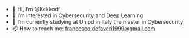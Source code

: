 - 👋 Hi, I’m @Kekkodf
- 👀 I’m interested in Cybersecurity and Deep Learning
- 🌱 I’m currently studying at Unipd in Italy the master in Cybersecurity
- 📫 How to reach me: francesco.defaveri1999@gmail.com

<!---
Kekkodf/Kekkodf is a ✨ special ✨ repository because its `README.md` (this file) appears on your GitHub profile.
You can click the Preview link to take a look at your changes.
--->
